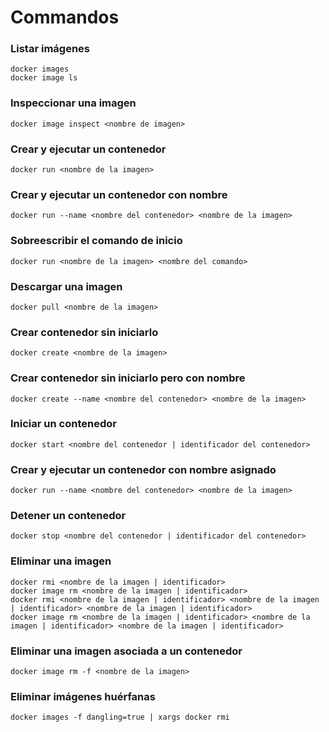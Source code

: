 # Commandos

### Listar imágenes

```
docker images
docker image ls
```

### Inspeccionar una imagen

```
docker image inspect <nombre de imagen>
```

### Crear y ejecutar un contenedor

```
docker run <nombre de la imagen>
```

### Crear y ejecutar un contenedor con nombre

```
docker run --name <nombre del contenedor> <nombre de la imagen>
```

### Sobreescribir el comando de inicio

```
docker run <nombre de la imagen> <nombre del comando>
```

### Descargar una imagen

```
docker pull <nombre de la imagen>
```

### Crear contenedor sin iniciarlo

```
docker create <nombre de la imagen>
```

### Crear contenedor sin iniciarlo pero con nombre

```
docker create --name <nombre del contenedor> <nombre de la imagen>
```

### Iniciar un contenedor

```
docker start <nombre del contenedor | identificador del contenedor>
```

### Crear y ejecutar un contenedor con nombre asignado

```
docker run --name <nombre del contenedor> <nombre de la imagen>
```

### Detener un contenedor
```
docker stop <nombre del contenedor | identificador del contenedor>
```

### Eliminar una imagen

```
docker rmi <nombre de la imagen | identificador>
docker image rm <nombre de la imagen | identificador>
docker rmi <nombre de la imagen | identificador> <nombre de la imagen | identificador> <nombre de la imagen | identificador>
docker image rm <nombre de la imagen | identificador> <nombre de la imagen | identificador> <nombre de la imagen | identificador>
```

### Eliminar una imagen asociada a un contenedor

```
docker image rm -f <nombre de la imagen>
```

### Eliminar imágenes huérfanas

```
docker images -f dangling=true | xargs docker rmi
```      

